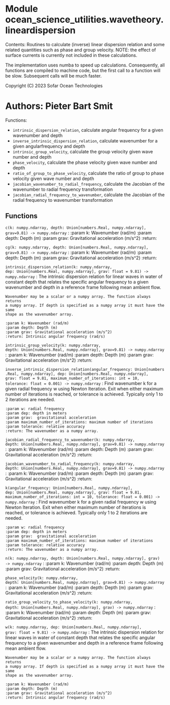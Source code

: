 Module ocean_science_utilities.wavetheory.lineardispersion
==========================================================
Contents: Routines to calculate (inverse) linear dispersion relation and some related
quantities such as phase and group velocity. NOTE: the effect of surface currents is
currently not included in these calculations.

The implementation uses numba to speed up calculations. Consequently, all functions
are compiled to machine code, but the first call to a function will be slow.
Subsequent calls will be much faster.

Copyright (C) 2023
Sofar Ocean Technologies

Authors: Pieter Bart Smit
======================

Functions:
- `intrinsic_dispersion_relation`,
    calculate angular frequency for a given wavenumber and depth
- `inverse_intrinsic_dispersion_relation`,
    calculate wavenumber for a given angularfrequency and depth
- `intrinsic_group_velocity`,
    calculate the group velocity given wave number and depth
- `phase_velocity`,
    calculate the phase velocity given wave number and depth
- `ratio_of_group_to_phase_velocity`,
    calculate the ratio of group to phase velocity given wave number and depth
- `jacobian_wavenumber_to_radial_frequency`,
    calculate the Jacobian of the wavenumber to radial frequency transformation
- `jacobian_radial_frequency_to_wavenumber`,
    calculate the Jacobian of the radial frequency to wavenumber transformation

Functions
---------


`c(k: numpy.ndarray, depth: Union[numbers.Real, numpy.ndarray], grav=9.81) ‑> numpy.ndarray`
:   :param k: Wavenumber (rad/m)
    :param depth: Depth (m)
    :param grav: Gravitational acceleration (m/s^2)
    :return:


`cg(k: numpy.ndarray, depth: Union[numbers.Real, numpy.ndarray], grav=9.81) ‑> numpy.ndarray`
:   :param k: Wavenumber (rad/m)
    :param depth: Depth (m)
    :param grav: Gravitational acceleration (m/s^2)
    :return:


`intrinsic_dispersion_relation(k: numpy.ndarray, dep: Union[numbers.Real, numpy.ndarray], grav: float = 9.81) ‑> numpy.ndarray`
:   The intrinsic dispersion relation for linear waves in water of constant depth
    that relates the specific angular frequency to a given wavenumber and depth
    in a reference frame following mean ambient flow.

    Wavenumber may be a scalar or a numpy array. The function always returns
    a numpy array. If depth is specified as a numpy array it must have the same
    shape as the wavenumber array.

    :param k: Wavenumber (rad/m)
    :param depth: Depth (m)
    :param grav: Gravitational acceleration (m/s^2)
    :return: Intrinsic angular frequency (rad/s)


`intrinsic_group_velocity(k: numpy.ndarray, depth: Union[numbers.Real, numpy.ndarray], grav=9.81) ‑> numpy.ndarray`
:   :param k: Wavenumber (rad/m)
    :param depth: Depth (m)
    :param grav: Gravitational acceleration (m/s^2)
    :return:


`inverse_intrinsic_dispersion_relation(angular_frequency: Union[numbers.Real, numpy.ndarray], dep: Union[numbers.Real, numpy.ndarray], grav: float = 9.81, maximum_number_of_iterations: int = 10, tolerance: float = 0.001) ‑> numpy.ndarray`
:   Find wavenumber k for a given radial frequency w using Newton Iteration.
    Exit when either maximum number of iterations is reached, or tolerance
    is achieved. Typically only 1 to 2 iterations are needed.

    :param w: radial frequency
    :param dep: depth in meters
    :param grav:  gravitational acceleration
    :param maximum_number_of_iterations: maximum number of iterations
    :param tolerance: relative accuracy
    :return: The wavenumber as a numpy array.


`jacobian_radial_frequency_to_wavenumber(k: numpy.ndarray, depth: Union[numbers.Real, numpy.ndarray], grav=9.81) ‑> numpy.ndarray`
:   :param k: Wavenumber (rad/m)
    :param depth: Depth (m)
    :param grav: Gravitational acceleration (m/s^2)
    :return:


`jacobian_wavenumber_to_radial_frequency(k: numpy.ndarray, depth: Union[numbers.Real, numpy.ndarray], grav=9.81) ‑> numpy.ndarray`
:   :param k: Wavenumber (rad/m)
    :param depth: Depth (m)
    :param grav: Gravitational acceleration (m/s^2)
    :return:


`k(angular_frequency: Union[numbers.Real, numpy.ndarray], dep: Union[numbers.Real, numpy.ndarray], grav: float = 9.81, maximum_number_of_iterations: int = 10, tolerance: float = 0.001) ‑> numpy.ndarray`
:   Find wavenumber k for a given radial frequency w using Newton Iteration.
    Exit when either maximum number of iterations is reached, or tolerance
    is achieved. Typically only 1 to 2 iterations are needed.

    :param w: radial frequency
    :param dep: depth in meters
    :param grav:  gravitational acceleration
    :param maximum_number_of_iterations: maximum number of iterations
    :param tolerance: relative accuracy
    :return: The wavenumber as a numpy array.


`n(k: numpy.ndarray, depth: Union[numbers.Real, numpy.ndarray], grav) ‑> numpy.ndarray`
:   :param k: Wavenumber (rad/m)
    :param depth: Depth (m)
    :param grav: Gravitational acceleration (m/s^2)
    :return:


`phase_velocity(k: numpy.ndarray, depth: Union[numbers.Real, numpy.ndarray], grav=9.81) ‑> numpy.ndarray`
:   :param k: Wavenumber (rad/m)
    :param depth: Depth (m)
    :param grav: Gravitational acceleration (m/s^2)
    :return:


`ratio_group_velocity_to_phase_velocity(k: numpy.ndarray, depth: Union[numbers.Real, numpy.ndarray], grav) ‑> numpy.ndarray`
:   :param k: Wavenumber (rad/m)
    :param depth: Depth (m)
    :param grav: Gravitational acceleration (m/s^2)
    :return:


`w(k: numpy.ndarray, dep: Union[numbers.Real, numpy.ndarray], grav: float = 9.81) ‑> numpy.ndarray`
:   The intrinsic dispersion relation for linear waves in water of constant depth
    that relates the specific angular frequency to a given wavenumber and depth
    in a reference frame following mean ambient flow.

    Wavenumber may be a scalar or a numpy array. The function always returns
    a numpy array. If depth is specified as a numpy array it must have the same
    shape as the wavenumber array.

    :param k: Wavenumber (rad/m)
    :param depth: Depth (m)
    :param grav: Gravitational acceleration (m/s^2)
    :return: Intrinsic angular frequency (rad/s)

